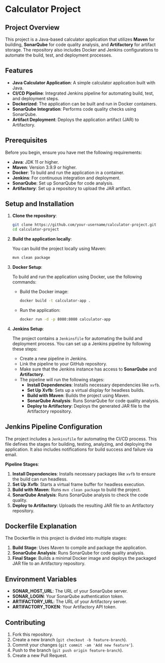 # Calculator Project

## Project Overview

This project is a Java-based calculator application that utilizes **Maven** for building, **SonarQube** for code quality analysis, and **Artifactory** for artifact storage. The repository also includes Docker and Jenkins configurations to automate the build, test, and deployment processes.

## Features

- **Java Calculator Application**: A simple calculator application built with Java.
- **CI/CD Pipeline**: Integrated Jenkins pipeline for automating build, test, and deployment steps.
- **Dockerized**: The application can be built and run in Docker containers.
- **SonarQube Integration**: Performs code quality checks using SonarQube.
- **Artifact Deployment**: Deploys the application artifact (JAR) to Artifactory.

## Prerequisites

Before you begin, ensure you have met the following requirements:

- **Java**: JDK 11 or higher.
- **Maven**: Version 3.9.9 or higher.
- **Docker**: To build and run the application in a container.
- **Jenkins**: For continuous integration and deployment.
- **SonarQube**: Set up SonarQube for code analysis.
- **Artifactory**: Set up a repository to upload the JAR artifact.

## Setup and Installation

1. **Clone the repository**:

    ```bash
    git clone https://github.com/your-username/calculator-project.git
    cd calculator-project
    ```

2. **Build the application locally**:

    You can build the project locally using Maven:

    ```bash
    mvn clean package
    ```

3. **Docker Setup**:

    To build and run the application using Docker, use the following commands:

    - Build the Docker image:

        ```bash
        docker build -t calculator-app .
        ```

    - Run the application:

        ```bash
        docker run -d -p 8080:8080 calculator-app
        ```

4. **Jenkins Setup**:

    The project contains a `Jenkinsfile` for automating the build and deployment process. You can set up a Jenkins pipeline by following these steps:

    - Create a new pipeline in Jenkins.
    - Link the pipeline to your GitHub repository.
    - Make sure that the Jenkins instance has access to **SonarQube** and **Artifactory**.
    - The pipeline will run the following stages:
      - **Install Dependencies**: Installs necessary dependencies like `xvfb`.
      - **Set Up Xvfb**: Sets up a virtual display for headless builds.
      - **Build with Maven**: Builds the project using Maven.
      - **SonarQube Analysis**: Runs SonarQube for code quality analysis.
      - **Deploy to Artifactory**: Deploys the generated JAR file to the Artifactory repository.

## Jenkins Pipeline Configuration

The project includes a `Jenkinsfile` for automating the CI/CD process. This file defines the stages for building, testing, analyzing, and deploying the application. It also includes notifications for build success and failure via email.

**Pipeline Stages**:
1. **Install Dependencies**: Installs necessary packages like `xvfb` to ensure the build can run headless.
2. **Set Up Xvfb**: Starts a virtual frame buffer for headless execution.
3. **Build with Maven**: Runs `mvn clean package` to build the project.
4. **SonarQube Analysis**: Runs SonarQube analysis to check the code quality.
5. **Deploy to Artifactory**: Uploads the resulting JAR file to an Artifactory repository.

## Dockerfile Explanation

The Dockerfile in this project is divided into multiple stages:

1. **Build Stage**: Uses Maven to compile and package the application.
2. **SonarQube Analysis**: Runs SonarQube for code quality analysis.
3. **Final Stage**: Builds a minimal Docker image and deploys the packaged JAR file to an Artifactory repository.

## Environment Variables

- **SONAR_HOST_URL**: The URL of your SonarQube server.
- **SONAR_LOGIN**: Your SonarQube authentication token.
- **ARTIFACTORY_URL**: The URL of your Artifactory server.
- **ARTIFACTORY_TOKEN**: Your Artifactory API token.

## Contributing

1. Fork this repository.
2. Create a new branch (`git checkout -b feature-branch`).
3. Commit your changes (`git commit -am 'Add new feature'`).
4. Push to the branch (`git push origin feature-branch`).
5. Create a new Pull Request.

